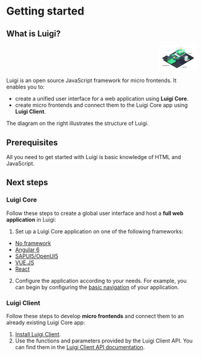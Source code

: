 <!-- meta
{
  "node": {
    "label": "Getting started",
    "category": {
      "label": "Basics"
    },
    "metaData": {
      "categoryPosition": 1,
      "position": 0
    }
  }
}
meta -->

# Getting started

## What is Luigi?

<div style="text-align: right"><img src="https://github.com/SAP/luigi/blob/master/docs/assets/luigi-overview-diagram.jpg" width="100"/></div>

Luigi is an open source JavaScript framework for micro frontends. It enables you to:
* create a unified user interface for a web application using **Luigi Core**.
* create micro frontends and connect them to the Luigi Core app using **Luigi Client**.

The diagram on the right illustrates the structure of Luigi.


## Prerequisites

All you need to get started with Luigi is basic knowledge of HTML and JavaScript.

## Next steps

### Luigi Core

Follow these steps to create a global user interface and host a **full web application** in Luigi:

1. Set up a Luigi Core application on one of the following frameworks:
  * [No framework](application-setup.md#application-setup-for-an-application-not-using-a-framework)
  * [Angular 6](application-setup.md#application-setup-for-angular-6)
  * [SAPUI5/OpenUI5](application-setup.md#application-setup-for-sapui5openui5)
  * [VUE.JS](application-setup.md#application-setup-for-vuejs)
  * [React](application-setup.md#application-setup-for-react)

2. Configure the application according to your needs. For example, you can begin by configuring the [basic navigation](navigation-configuration.md) of your application.

### Luigi Client

Follow these steps to develop **micro frontends** and connect them to an already existing Luigi Core app:

1. [Install Luigi Client](luigi-client-setup.md).
2. Use the functions and parameters provided by the Luigi Client API. You can find them in the [Luigi Client API documentation](luigi-client-api.md).
